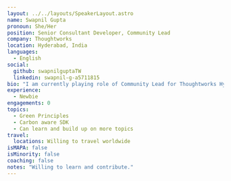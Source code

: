 ```yaml
---
layout: ../../layouts/SpeakerLayout.astro
name: Swapnil Gupta
pronoun: She/Her
position: Senior Consultant Developer, Community Lead
company: Thoughtworks
location: Hyderabad, India
languages:
  - English
social:
  github: swapnilguptaTW
  linkedin: swapnil-g-a5711815
bio: "I am currently playing role of Community Lead for Thoughtworks Hyderabad. I have been working with Thoughtworks since June 2021. Restarted my journey as a Senior Consultant - Application Developer, worked with .Net, C#, Docker, GCP, Jaeger, Grafana, Promethus, Keycloak, K6 performance testing tool, exposure to AR/VR technologies. Interested in Sustainability and thus associated with Green Software Foundation. I strongly support diversity and inclusion. I am also an active volunteer for Isha Foundation."
experience:
  - Newbie
engagements: 0 
topics:
  - Green Principles
  - Carbon aware SDK 
  - Can learn and build up on more topics
travel:
  locations: Willing to travel worldwide
isMAPA: false
isMinority: false
coaching: false
notes: "Willing to learn and contribute."
---
```

